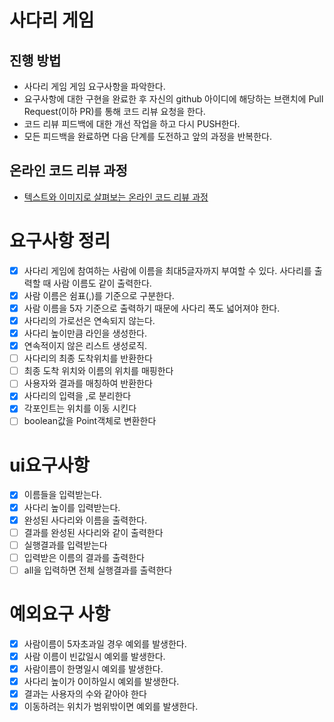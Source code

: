 # 사다리 게임

## 진행 방법

* 사다리 게임 게임 요구사항을 파악한다.
* 요구사항에 대한 구현을 완료한 후 자신의 github 아이디에 해당하는 브랜치에 Pull Request(이하 PR)를 통해 코드 리뷰 요청을 한다.
* 코드 리뷰 피드백에 대한 개선 작업을 하고 다시 PUSH한다.
* 모든 피드백을 완료하면 다음 단계를 도전하고 앞의 과정을 반복한다.

## 온라인 코드 리뷰 과정

* [텍스트와 이미지로 살펴보는 온라인 코드 리뷰 과정](https://github.com/nextstep-step/nextstep-docs/tree/master/codereview)

요구사항 정리
===

- [x] 사다리 게임에 참여하는 사람에 이름을 최대5글자까지 부여할 수 있다. 사다리를 출력할 때 사람 이름도 같이 출력한다.
- [x] 사람 이름은 쉼표(,)를 기준으로 구분한다.
- [x] 사람 이름을 5자 기준으로 출력하기 때문에 사다리 폭도 넓어져야 한다.
- [x] 사다리의 가로선은 연속되지 않는다.
- [x] 사다리 높이만큼 라인을 생성한다.
- [x] 연속적이지 않은 리스트 생성로직.
- [ ] 사다리의 최종 도착위치를 반환한다
- [ ] 최종 도착 위치와 이름의 위치를 매핑한다
- [ ] 사용자와 결과를 매칭하여 반환한다
- [x] 사다리의 입력을 ,로 분리한다
- [x] 각포인트는 위치를 이동 시킨다
- [ ] boolean값을 Point객체로 변환한다

ui요구사항
===

- [x] 이름들을 입력받는다.
- [x] 사다리 높이를 입력받는다.
- [x] 완성된 사다리와 이름을 출력한다.
- [ ] 결과를 완성된 사다리와 같이 출력한다
- [ ] 실행결과를 입력받는다
- [ ] 입력받은 이름의 결과를 출력한다
- [ ] all을 입력하면 전체 실행결과를 출력한다

예외요구 사항
===

- [x] 사람이름이 5자초과일 경우 예외를 발생한다.
- [x] 사람 이름이 빈값일시 예외를 발생한다.
- [x] 사람이름이 한명일시 예외를 발생한다.
- [x] 사다리 높이가 0이하일시 예외를 발생한다.
- [x] 결과는 사용자의 수와 같아야 한다
- [x] 이동하려는 위치가 범위밖이면 예외를 발생한다.
